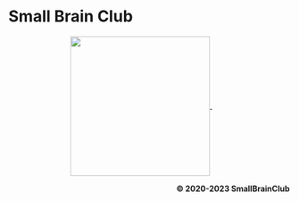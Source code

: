 # Small Brain Club

<p align="center">
  <a href="https://smallbrain.club" float="left">
      <img align="center" height="auto" width="250" src="https://avatars.githubusercontent.com/u/75219056?s=200&v=4">
  </a>
  &nbsp;&nbsp;&nbsp;&nbsp;&nbsp;&nbsp;&nbsp;
  
<p align="right">
    <b>© 2020-2023 SmallBrainClub</b>
</p>
